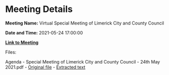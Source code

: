 # Meeting Details

**Meeting Name:** Virtual Special Meeting of Limerick City and County Council

**Date and Time:** 2021-05-24 17:00:00

**[Link to Meeting](https://www.limerick.ie/council/whats-on/special-meeting-limerick-city-and-county-council-43)**

Files: 

Agenda - Special Meeting of Limerick City and County Council - 24th May 2021.pdf - [Original file](https://www.limerick.ie/sites/default/files/media/documents/2021-05/00-agenda-special-meeting-24.05.2021.pdf) - [Extracted text](./Agenda%20-%C2%A0Special%20Meeting%20of%20Limerick%20City%20and%20County%20Council%20-%2024th%20May%202021.md)

